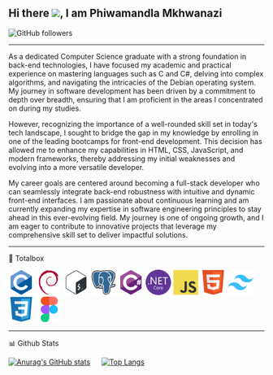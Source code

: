 ## Hi there <img src="https://cdn.pixabay.com/animation/2024/07/28/23/04/23-04-11-661_512.gif" width="40px">, I am Phiwamandla Mkhwanazi

![GitHub followers](https://img.shields.io/github/followers/phiwamandla-mkhwanazi?style=social)

---

As a dedicated Computer Science graduate with a strong foundation in back-end technologies, I have focused my academic and practical experience on mastering languages such as C and C#, delving into complex algorithms, and navigating the intricacies of the Debian operating system. My journey in software development has been driven by a commitment to depth over breadth, ensuring that I am proficient in the areas I concentrated on during my studies.

However, recognizing the importance of a well-rounded skill set in today's tech landscape, I sought to bridge the gap in my knowledge by enrolling in one of the leading bootcamps for front-end development. This decision has allowed me to enhance my capabilities in HTML, CSS, JavaScript, and modern frameworks, thereby addressing my initial weaknesses and evolving into a more versatile developer.

My career goals are centered around becoming a full-stack developer who can seamlessly integrate back-end robustness with intuitive and dynamic front-end interfaces. I am passionate about continuous learning and am currently expanding my expertise in software engineering principles to stay ahead in this ever-evolving field. My journey is one of ongoing growth, and I am eager to contribute to innovative projects that leverage my comprehensive skill set to deliver impactful solutions.

---
🧰 Totalbox

<img src="https://github.com/devicons/devicon/blob/master/icons/c/c-original.svg" width="50px" height="50px"> <img src="https://github.com/devicons/devicon/blob/master/icons/debian/debian-original.svg" width="50px" height="50px"> <img src="https://github.com/devicons/devicon/blob/master/icons/bash/bash-original.svg" width="50px" height="50px"> <img src="https://github.com/devicons/devicon/blob/master/icons/postgresql/postgresql-original.svg" width="50px" height="50px"> <img src="https://github.com/devicons/devicon/blob/master/icons/csharp/csharp-original.svg" width="50px" height="50px"> <img src="https://github.com/devicons/devicon/blob/master/icons/dotnetcore/dotnetcore-original.svg" width="50px" height="50px"> <img src="https://github.com/devicons/devicon/blob/master/icons/javascript/javascript-original.svg" width="50px" height="50"> <img src="https://github.com/devicons/devicon/blob/master/icons/html5/html5-original.svg" width="50px" height="50px"> <img src="https://github.com/devicons/devicon/blob/master/icons/tailwindcss/tailwindcss-original.svg" width="50px" height="50px"> <img src="https://github.com/devicons/devicon/blob/master/icons/css3/css3-original.svg" width="50px" height="50px"> <img src="https://github.com/devicons/devicon/blob/master/icons/figma/figma-original.svg" width="50px" height="50px">

---
📊 Github Stats

[![Anurag's GitHub stats](https://github-readme-stats.vercel.app/api?username=phiwamandla-mkhwanazi&show_icons=true&theme=dark)](https://github.com/anuraghazra/github-readme-stats)  &emsp;
[![Top Langs](https://github-readme-stats.vercel.app/api/top-langs/?username=phiwamandla-mkhwanazi&layout=donut)](https://github.com/anuraghazra/github-readme-stats)

<!--
**Phiwamandla-Mkhwanazi/phiwamandla-mkhwanazi** is a ✨ _special_ ✨ repository because its `README.md` (this file) appears on your GitHub profile.

Here are some ideas to get you started:

- 🔭 I’m currently working on ...
- 🌱 I’m currently learning ...
- 👯 I’m looking to collaborate on ...
- 🤔 I’m looking for help with ...
- 💬 Ask me about ...
- 📫 How to reach me: ...
- 😄 Pronouns: ...
- ⚡ Fun fact: ...
-->
